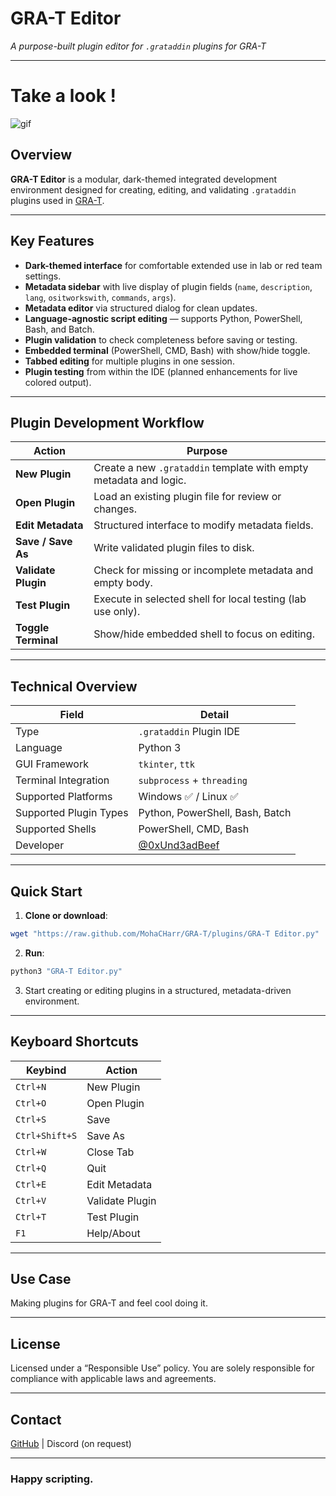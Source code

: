 # **GRA-T Editor**

*A purpose-built plugin editor for `.grataddin` plugins for GRA-T*

---

# Take a look !
![gif](./screen1_recording.gif)


## Overview

**GRA-T Editor** is a modular, dark-themed integrated development environment designed for creating, editing, and validating `.grataddin` plugins used in [GRA-T](https://github.com/0xUnd3adBeef/GRA-T).


---

## Key Features

* **Dark-themed interface** for comfortable extended use in lab or red team settings.
* **Metadata sidebar** with live display of plugin fields (`name`, `description`, `lang`, `ositworkswith`, `commands`, `args`).
* **Metadata editor** via structured dialog for clean updates.
* **Language-agnostic script editing** — supports Python, PowerShell, Bash, and Batch.
* **Plugin validation** to check completeness before saving or testing.
* **Embedded terminal** (PowerShell, CMD, Bash) with show/hide toggle.
* **Tabbed editing** for multiple plugins in one session.
* **Plugin testing** from within the IDE (planned enhancements for live colored output).

---

## Plugin Development Workflow

| Action              | Purpose                                                           |
| ------------------- | ----------------------------------------------------------------- |
| **New Plugin**      | Create a new `.grataddin` template with empty metadata and logic. |
| **Open Plugin**     | Load an existing plugin file for review or changes.               |
| **Edit Metadata**   | Structured interface to modify metadata fields.                   |
| **Save / Save As**  | Write validated plugin files to disk.                             |
| **Validate Plugin** | Check for missing or incomplete metadata and empty body.          |
| **Test Plugin**     | Execute in selected shell for local testing (lab use only).       |
| **Toggle Terminal** | Show/hide embedded shell to focus on editing.                     |

---

## Technical Overview

| Field                  | Detail                                     |
| ---------------------- | ------------------------------------------ |
| Type                   | `.grataddin` Plugin IDE                    |
| Language               | Python 3                                   |
| GUI Framework          | `tkinter`, `ttk`                           |
| Terminal Integration   | `subprocess` + `threading`                 |
| Supported Platforms    | Windows ✅ / Linux ✅                        |
| Supported Plugin Types | Python, PowerShell, Bash, Batch            |
| Supported Shells       | PowerShell, CMD, Bash                      |
| Developer              | [@0xUnd3adBeef](https://github.com/0xUnd3adBeef) |

---

## Quick Start

1. **Clone or download**:

```bash
wget "https://raw.github.com/MohaCHarr/GRA-T/plugins/GRA-T Editor.py"
```

2. **Run**:

```bash
python3 "GRA-T Editor.py"
```

3. Start creating or editing plugins in a structured, metadata-driven environment.

---

## Keyboard Shortcuts

| Keybind        | Action          |
| -------------- | --------------- |
| `Ctrl+N`       | New Plugin      |
| `Ctrl+O`       | Open Plugin     |
| `Ctrl+S`       | Save            |
| `Ctrl+Shift+S` | Save As         |
| `Ctrl+W`       | Close Tab       |
| `Ctrl+Q`       | Quit            |
| `Ctrl+E`       | Edit Metadata   |
| `Ctrl+V`       | Validate Plugin |
| `Ctrl+T`       | Test Plugin     |
| `F1`           | Help/About      |

---

## Use Case

Making plugins for GRA-T and feel cool doing it.

---

## License

Licensed under a “Responsible Use” policy. You are solely responsible for compliance with applicable laws and agreements.

---

## Contact

[GitHub](https://github.com/0xUnd3adBeef) | Discord (on request)

---

### Happy scripting.
